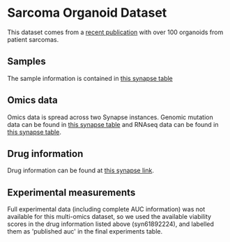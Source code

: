 # Sarcoma Organoid Dataset

This dataset comes from a [recent publication](https://www.cell.com/cell-stem-cell/fulltext/S1934-5909(24)00296-0?uuid=uuid%3Abb17ce2a-7cc0-48bd-a56d-3bc46a4d5541) with over 100 organoids
from patient sarcomas. 

## Samples

The sample information is contained in [this synapse table](https://www.synapse.org/Synapse:syn61894699/tables/)


## Omics data

Omics data is spread across two Synapse instances. Genomic mutation data can be found in [this synapse table](https://www.synapse.org/Synapse:syn61894695/tables/) and RNAseq data can be found in [this synapse table](https://www.synapse.org/Synapse:syn64333318/tables/).

## Drug information

Drug information can be found at [this synapse link](https://www.synapse.org/Synapse:syn61892224/tables/).

## Experimental measurements

Full experimental data (including complete AUC information) was not available for this multi-omics dataset, so we used the available viability scores in the drug information listed above (syn61892224), and labelled them as 'published auc' in the final experiments table. 
